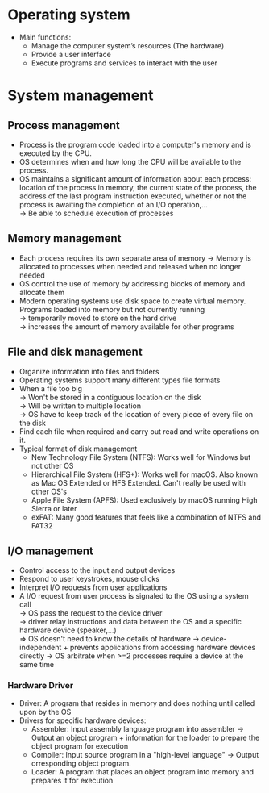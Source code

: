 # Operating system
- Main functions:
    - Manage the computer system’s resources (The hardware)
    - Provide a user interface
    - Execute programs and services to interact with the user

# System management
## Process management
- Process is the program code loaded into a computer's memory and is executed by the CPU.
- OS determines when and how long the CPU will be available to the process.
- OS maintains a significant amount of information about each process: location of the process in memory, the current state of the process, the address of the last program instruction executed, whether or not the process is awaiting the completion of an I/O operation,...      
    -> Be able to schedule execution of processes
## Memory management
- Each process requires its own separate area of memory -> Memory is allocated to processes when needed and released when no longer needed
- OS control the use of memory by addressing blocks of memory and allocate them
- Modern operating systems use disk space to create virtual memory. Programs loaded into memory but not currently running    
-> temporarily moved to store on the hard drive    
-> increases the amount of memory available for other programs

## File and disk management
- Organize information into files and folders
- Operating systems support many different types file formats
- When a file too big     
-> Won't be stored in a contiguous location on the disk      
-> Will be written to multiple location     
-> OS have to keep track of the location of every piece of every file on the disk
- Find each file when required and carry out read and write operations on it.
- Typical format of disk management
    - New Technology File System (NTFS): Works well for Windows but  not other OS
    - Hierarchical File System (HFS+): Works well for macOS. Also known as Mac OS Extended or HFS Extended. Can't really be used with other OS's
    - Apple File System (APFS): Used exclusively by macOS running High Sierra or later
    - exFAT: Many good features that feels like a combination of NTFS and FAT32
## I/O management
- Control access to the input and output devices
- Respond to user keystrokes, mouse clicks
- Interpret I/O requests from user applications
- A I/O request from user process is signaled to the OS using a system call     
-> OS pass the request to the device driver     
-> driver relay instructions and data between the OS and a specific hardware device (speaker,...)     
=> OS doesn't need to know the details of hardware -> device-independent + prevents applications from accessing hardware devices directly -> OS arbitrate when >=2 processes require a device at the same time

### Hardware Driver
- Driver: A program that resides in memory and does nothing until called upon by the OS
- Drivers for specific hardware devices:
    - Assembler: Input assembly language program into assembler -> Output an object program + information for the loader to prepare the object program for execution
    - Compiler: Input source program in a "high-level language" -> Output orresponding object program.
    - Loader: A program that places an object program into memory and prepares it for execution



